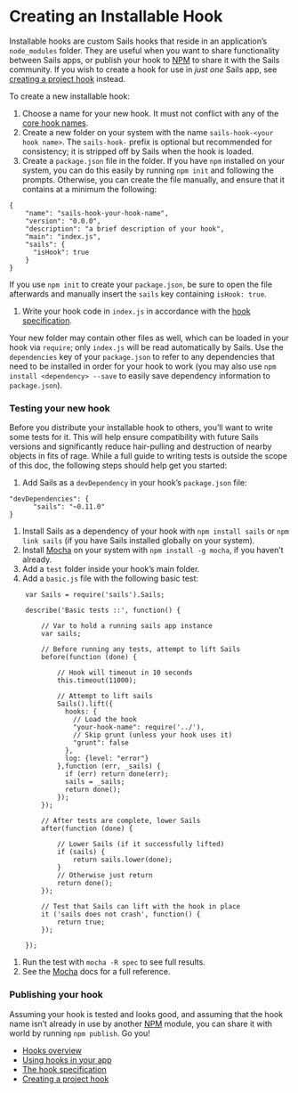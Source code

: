 # Creating an Installable Hook

Installable hooks are custom Sails hooks that reside in an application&rsquo;s `node_modules` folder.  They are useful when you want to share functionality between Sails apps, or publish your hook to [NPM](http://npmjs.org) to share it with the Sails community.  If you wish to create a hook for use in  *just one* Sails app, see [creating a project hook](http://sailsjs.org/documentation/concepts/extending-sails/Hooks/projecthooks.html) instead.

To create a new installable hook:

1. Choose a name for your new hook.  It must not conflict with any of the [core hook names](https://github.com/balderdashy/sails/blob/master/lib/app/configuration/default-hooks.js).
1. Create a new folder on your system with the name `sails-hook-<your hook name>`.  The `sails-hook-` prefix is optional but recommended for consistency; it is stripped off by Sails when the hook is loaded.
1. Create a `package.json` file in the folder.  If you have `npm` installed on your system, you can do this easily by running `npm init` and following the prompts.  Otherwise, you can create the file manually, and ensure that it contains at a minimum the following:
```
{
    "name": "sails-hook-your-hook-name",
    "version": "0.0.0",
    "description": "a brief description of your hook",
    "main": "index.js",
    "sails": {
      "isHook": true
    }
}
```
If you use `npm init` to create your `package.json`, be sure to open the file afterwards and manually insert the `sails` key containing `isHook: true`.
1. Write your hook code in `index.js` in accordance with the [hook specification](http://sailsjs.org/documentation/concepts/extending-sails/hooks/hook-specification).

Your new folder may contain other files as well, which can be loaded in your hook via `require`; only `index.js` will be read automatically by Sails.  Use the `dependencies` key of your `package.json` to refer to any dependencies that need to be installed in order for your hook to work (you may also use `npm install <dependency> --save` to easily save dependency information to `package.json`).

### Testing your new hook

Before you distribute your installable hook to others, you&rsquo;ll want to write some tests for it.  This will help ensure compatibility with future Sails versions and significantly reduce hair-pulling and destruction of nearby objects in fits of rage.  While a full guide to writing tests is outside the scope of this doc, the following steps should help get you started:

1. Add Sails as a `devDependency` in your hook&rsquo;s `package.json` file:
```
"devDependencies": {
      "sails": "~0.11.0"
}
```
1. Install Sails as a dependency of your hook with `npm install sails` or `npm link sails` (if you have Sails installed globally on your system).
1. Install [Mocha](http://mochajs.org/) on your system with `npm install -g mocha`, if you haven&rsquo;t already.
1. Add a `test` folder inside your hook&rsquo;s main folder.
2. Add a `basic.js` file with the following basic test:
```
	var Sails = require('sails').Sails;

	describe('Basic tests ::', function() {

        // Var to hold a running sails app instance
		var sails;

        // Before running any tests, attempt to lift Sails
		before(function (done) {

			// Hook will timeout in 10 seconds
			this.timeout(11000);

			// Attempt to lift sails
		    Sails().lift({
		      hooks: {
		        // Load the hook
		        "your-hook-name": require('../'),
		        // Skip grunt (unless your hook uses it)
		        "grunt": false
		      },
		      log: {level: "error"}
		    },function (err, _sails) {
		      if (err) return done(err);
		      sails = _sails;
		      return done();
		    });
		});

        // After tests are complete, lower Sails
		after(function (done) {

			// Lower Sails (if it successfully lifted)
			if (sails) {
				return sails.lower(done);
			}
			// Otherwise just return
			return done();
		});

		// Test that Sails can lift with the hook in place
		it ('sails does not crash', function() {
			return true;
		});

	});
```
1. Run the test with `mocha -R spec` to see full results.
1. See the [Mocha](http://mochajs.org/) docs for a full reference.

### Publishing your hook

Assuming your hook is tested and looks good, and assuming that the hook name isn&rsquo;t already in use by another [NPM](http://npmjs.org) module, you can share it with world by running `npm publish`.  Go you!

* [Hooks overview](http://sailsjs.org/documentation/concepts/extending-sails/Hooks)
* [Using hooks in your app](http://sailsjs.org/documentation/concepts/extending-sails/Hooks/usinghooks.html)
* [The hook specification](http://sailsjs.org/documentation/concepts/extending-sails/hooks/hook-specification)
* [Creating a project hook](http://sailsjs.org/documentation/concepts/extending-sails/Hooks/projecthooks.html)



<docmeta name="displayName" value="Installable Hooks">
<docmeta name="stabilityIndex" value="3">
